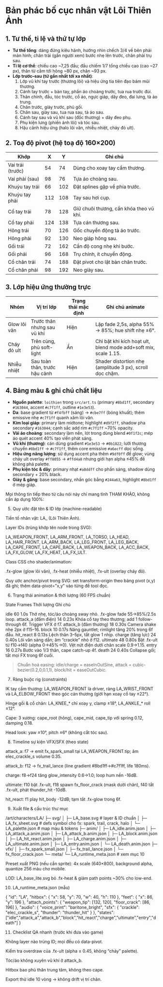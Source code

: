 # Bản phác bố cục nhân vật Lôi Thiên Ảnh

## 1. Tư thế, tỉ lệ và thứ tự lớp
- **Tư thế tổng**: dáng đứng kiêu hãnh, hướng nhìn chếch 3/4 về bên phải màn hình; chân trái (gần người xem) bước nhẹ lên trước, chân phải trụ sau.
- **Tỉ lệ cơ thể**: chiều cao ~7,25 đầu; đầu chiếm 1/7 tổng chiều cao (cao ~27 px), thân từ cằm tới hông ~80 px, chân ~93 px.
- **Lớp trước–sau (từ gần nhất tới xa nhất)**:
  1. Lớp vũ khí tay trước (thương lôi) và hiệu ứng tia tiên đạo bám mũi thương.
  2. Cánh tay trước + bàn tay, phần áo choàng trước, tua rua trước đùi.
  3. Thân chính, đầu, tóc trước, cổ áo, ngực giáp, dây đeo, đai lưng, tà áo trung.
  4. Chân trước, giày trước, phủ gối.
  5. Chân sau, giày sau, tua rua sau, tà áo sau.
  6. Cánh tay sau và vũ khí sau (đốc thương) + dây đeo phụ.
  7. Phụ kiện lưng (phiến ánh lôi) và tóc sau.
  8. Hậu cảnh hiệu ứng (halo lôi văn, nhiễu nhiệt, cháy đỏ ult).

## 2. Toạ độ pivot (hệ toạ độ 160×200)
| Khớp | X | Y | Ghi chú |
|------|---|---|---------|
| Vai trái (trước) | 54 | 74 | Dùng cho xoay tay cầm thương. |
| Vai phải (sau) | 98 | 76 | Tựa áo choàng sau. |
| Khuỷu tay trái | 66 | 102 | Đặt splines gập về phía trước. |
| Khuỷu tay phải | 112 | 108 | Tay sau hơi cụp. |
| Cổ tay trái | 78 | 128 | Giữ chuôi thương, cần khóa theo vũ khí. |
| Cổ tay phải | 124 | 138 | Tựa cán thương sau. |
| Hông trái | 70 | 126 | Gốc chuyển động tà áo trước. |
| Hông phải | 92 | 130 | Neo giáp hông sau. |
| Gối trái | 72 | 162 | Cần độ cong nhẹ khi bước. |
| Gối phải | 96 | 168 | Trụ chính, ít chuyển động. |
| Cổ chân trái | 74 | 188 | Đặt pivot cho lật bàn chân trước. |
| Cổ chân phải | 98 | 192 | Neo giày sau. |

## 3. Lớp hiệu ứng thường trực
| Nhóm | Vị trí lớp | Trạng thái mặc định | Ghi chú animate |
|------|------------|---------------------|------------------|
| Glow lôi văn | Trước thân nhưng sau vũ khí | Hiện | Lặp fade 2,5s, alpha 55% → 85%; hue shift nhẹ ±6°. |
| Cháy đỏ ult | Trên cùng, phủ soft-light | Ẩn | Chỉ bật khi kích hoạt ult, blend mode add+soft mix, scale 1.15. |
| Nhiễu nhiệt | Sau toàn thân, trước hậu cảnh | Hiện | Shader distortion nhẹ (amplitude 3 px), scroll dọc chậm. |

## 4. Bảng màu & ghi chú chất liệu
- **Nguồn palette**: `loithien` trong `src/art.ts` (primary `#8bd1ff`, secondary `#163044`, accent `#c7f1ff`, outline `#1e3e53`).
- **Da**: base gradient từ `#f4fbff` (sáng) → `#cbe7ff` (bóng khuất); thêm emissive nhẹ `#c7f1ff` quanh xăm lôi văn.
- **Kim loại giáp**: primary làm midtone; highlight `#d9f2ff`, shadow pha secondary `#163044`; cạnh sắc add rim `#c7f1ff` ~70% opacity.
- **Vải áo choàng**: secondary làm nền, lót trong dùng blend `#0f1f2c`; mép áo quét accent 40% tạo viền phát sáng.
- **Vũ khí (thương)**: cán dùng gradient `#1e3e53` → `#0b1822`; lưỡi thương chuyển `#8bd1ff` → `#c7f1ff`, thêm core emissive `#a6ecff` dọc sống.
- **Hiệu ứng năng lượng**: sử dụng accent pha thêm `#9df0ff` để glow; vùng cháy ult overlay `#ff8055` → `#ffd4a8` nhưng giới hạn alpha ≤45% để không phá palette.
- **Phụ kiện tóc & dây**: primary nhạt `#a8ddff` cho phần sáng, shadow dùng secondary + 20% black.
- **Giày & găng**: base secondary, nhấn góc bằng `#244a63`, highlight `#8bd1ff` ở mép giáp.

Mọi thông tin tiếp theo từ câu nói này chỉ mang tính THAM KHẢO, không cần áp dụng 100%:

5) Quy ước đặt tên & ID lớp (machine-readable)

Tiền tố nhân vật: LA_ (Lôi Thiên Ảnh).

Layer IDs (trùng khớp tên node trong SVG):

LA_WEAPON_FRONT, LA_ARM_FRONT, LA_TORSO, LA_HEAD, LA_HAIR_FRONT, LA_ARM_BACK, LA_LEG_FRONT, LA_LEG_BACK, LA_CAPE_FRONT, LA_CAPE_BACK, LA_WEAPON_BACK, LA_ACC_BACK, LA_FX_GLOW, LA_FX_HEAT, LA_FX_ULT.


Class CSS cho shader/animation:

.fx-glow (glow lôi văn), .fx-heat (nhiễu nhiệt), .fx-ult (overlay cháy đỏ).


Quy ước anchor/pivot trong SVG: set transform-origin theo bảng pivot (x,y) đã ghi; thêm data-pivot="x,y" vào từng <g> để tool đọc.


6) Trạng thái animation & thời lượng (60 FPS chuẩn)

State	Frames	Thời lượng	Ghi chú

idle	60	1.0s	Thở nhẹ, tóc/áo choàng sway nhỏ. .fx-glow fade 55→85%/2.5s loop.
attack_a (đấm điện)	14	0.23s	Khóa cổ tay theo thương; add 1 follow-through 6f. Trigger VFX ở f7.
attack_b (đâm thương)	18	0.30s	Camera shake nhẹ 2px ở f15–16.
block	10	0.17s	Nâng gauntlet; rimlight tăng 20% trong 6f đầu.
hit_react	8	0.13s	Lệch thân 3–5px, tắt glow 1 nhịp.
charge (tăng lực)	24	0.40s	Lôi văn sáng dần; âm “crackle” nhỏ ở f12.
ultimate	48	0.80s	Bật .fx-ult từ f10→f40 (alpha 0→45%→0). Vệt nứt điện dưới chân scale 0.9→1.15.
entry	16	0.27s	Bước vào 1/3 thân, cape catch-up 4f.
death	24	0.40s	Collapse gối; tắt mọi FX trong 6f cuối.


> Chuẩn hoá easing: idle/charge = easeInOutSine, attack = cubic-bezier(0.2,0,0.1,1), block/hit = easeOutCubic.



7) Ràng buộc rig (constraints)

IK tay cầm thương: LA_WEAPON_FRONT là driver, ràng LA_WRIST_FRONT và LA_ELBOW_FRONT theo góc cán thương (giới hạn xoay cổ tay ±22°).

Hinge gối & cổ chân: LA_KNEE_* chỉ xoay y, clamp ±18°, LA_ANKLE_* roll ±12°.

Cape: 3 xương: cape_root (hông), cape_mid, cape_tip với spring 0.12, damping 0.18.

Head look: yaw ±10°, pitch ±6° (không cắt tóc sau).


8) Timeline sự kiện VFX/SFX (theo state)

attack_a: f7 → emit fx_spark_small tại LA_WEAPON_FRONT.tip; âm elec_crackle_s volume 0.35.

attack_b: f12 → fx_trail_lance (line gradient #8bd1ff→#c7f1ff, life 180ms).

charge: f8→f24 tăng glow_intensity 0.6→1.0; loop hum nền -16dB.

ultimate: f10 bật .fx-ult, f18 spawn fx_floor_crack (mask dưới chân), f40 tắt .fx-ult, phát thunder_hit -10dB.

hit_react: f1 play hit_body -12dB; tạm tắt .fx-glow trong 6f.


9) Xuất file & cấu trúc thư mục

/art/characters/LA/
  ├─ svg/
  │   ├─ LA_base.svg                # layer & ID chuẩn
  │   ├─ LA_fx_sheet.svg            # defs symbol cho fx: spark, trail, crack, halo
  │   └─ LA_palette.json            # map màu & tokens
  ├─ anim/
  │   ├─ LA_idle.anim.json
  │   ├─ LA_attack_a.anim.json
  │   ├─ LA_attack_b.anim.json
  │   ├─ LA_block.anim.json
  │   ├─ LA_hit_react.anim.json
  │   ├─ LA_charge.anim.json
  │   ├─ LA_ultimate.anim.json
  │   ├─ LA_entry.anim.json
  │   └─ LA_death.anim.json
  ├─ vfx/
  │   ├─ fx_spark_small.json
  │   ├─ fx_trail_lance.json
  │   └─ fx_floor_crack.json
  └─ meta/
      └─ LA_runtime_meta.json       # xem mục 10

Preset xuất PNG (nếu cần sprite): 4x scale (640×800), background alpha, quantize 256 màu cho mobile.

LOD: LA_base_lite.svg bỏ .fx-heat & giảm path points ~30% cho low-end.


10) LA_runtime_meta.json (mẫu)

{
  "id": "LA",
  "hitbox": { "x": 58, "y": 70, "w": 40, "h": 110 },
  "feet": { "x": 86, "y": 196 }, 
  "attach_points": {
    "weapon_tip": [132, 120],
    "floor_crack": [86, 196]
  },
  "audio": {
    "voice_print": "baritone_bright",
    "sfx": { "crackle": "elec_crackle_s", "thunder": "thunder_hit" }
  },
  "states": ["idle","attack_a","attack_b","block","hit_react","charge","ultimate","entry","death"]
}

11) Checklist QA nhanh (trước khi đưa vào game)

Không layer nào trùng ID; mọi <g> đều có data-pivot.

Kiểm tra overdraw của .fx-ult (alpha ≤ 0.45, không “cháy” palette).

Tóc/áo không xuyên vũ khí ở attack_b.

Hitbox bao phủ thân trung tâm, không theo cape.

Export thử idle 10 vòng → không drift vị trí chân.

